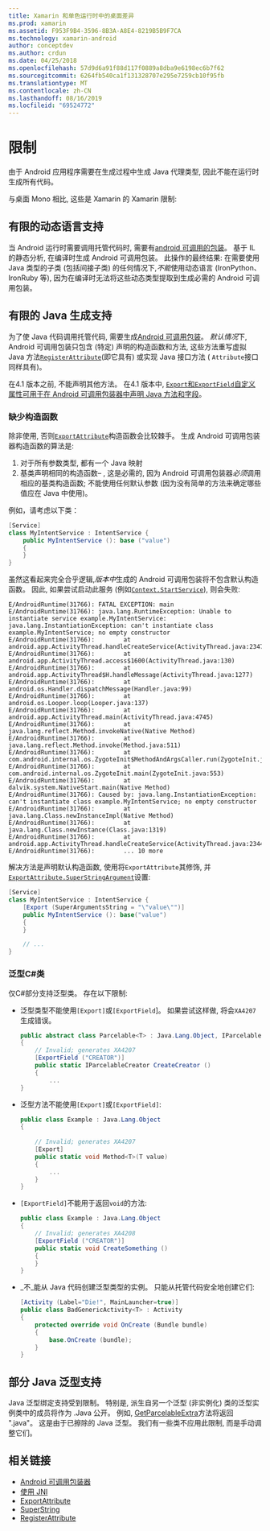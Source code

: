 ```yaml
---
title: Xamarin 和单色运行时中的桌面差异
ms.prod: xamarin
ms.assetid: F953F9B4-3596-8B3A-A8E4-8219B5B9F7CA
ms.technology: xamarin-android
author: conceptdev
ms.author: crdun
ms.date: 04/25/2018
ms.openlocfilehash: 57d9d6a91f88d117f0889a8dba9e6198ec6b7f62
ms.sourcegitcommit: 6264fb540ca1f131328707e295e7259cb10f95fb
ms.translationtype: MT
ms.contentlocale: zh-CN
ms.lasthandoff: 08/16/2019
ms.locfileid: "69524772"
---
```

# <a name="limitations"></a>限制

由于 Android 应用程序需要在生成过程中生成 Java 代理类型, 因此不能在运行时生成所有代码。

与桌面 Mono 相比, 这些是 Xamarin 的 Xamarin 限制:

## <a name="limited-dynamic-language-support"></a>有限的动态语言支持

 当 Android 运行时需要调用托管代码时, 需要有[android 可调用的包装](~/android/platform/java-integration/android-callable-wrappers.md)。 基于 IL 的静态分析, 在编译时生成 Android 可调用包装。 此操作的最终结果: 在需要使用 Java 类型的子类 (包括间接子类) 的任何情况下,*不能*使用动态语言 (IronPython、IronRuby 等), 因为在编译时无法将这些动态类型提取到生成必需的 Android 可调用包装。

## <a name="limited-java-generation-support"></a>有限的 Java 生成支持

为了使 Java 代码调用托管代码, 需要生成[Android 可调用包装](~/android/platform/java-integration/android-callable-wrappers.md)。 *默认情况*下, Android 可调用包装只包含 (特定) 声明的构造函数和方法, 这些方法重写虚拟 Java 方法[`RegisterAttribute`](xref:Android.Runtime.RegisterAttribute)(即它具有) 或实现 Java 接口方法 ( `Attribute`接口同样具有)。
  
在4.1 版本之前, 不能声明其他方法。 在4.1 版本中, [ `Export`和`ExportField`自定义属性可用于在 Android 可调用包装器中声明 Java 方法和字段](~/android/platform/java-integration/working-with-jni.md)。

### <a name="missing-constructors"></a>缺少构造函数

除非使用, 否则[`ExportAttribute`](xref:Java.Interop.ExportAttribute)构造函数会比较棘手。 生成 Android 可调用包装器构造函数的算法是:

1. 对于所有参数类型, 都有一个 Java 映射
2. 基类声明相同的构造函数&ndash; , 这是必需的, 因为 Android 可调用包装器*必须*调用相应的基类构造函数; 不能使用任何默认参数 (因为没有简单的方法来确定哪些值应在 Java 中使用)。

例如，请考虑以下类：

```csharp
[Service]
class MyIntentService : IntentService {
    public MyIntentService (): base ("value")
    {
    }
}
```

虽然这看起来完全合乎逻辑,*版本中*生成的 Android 可调用包装将不包含默认构造函数。 因此, 如果尝试启动此服务 (例如[`Context.StartService`](xref:Android.Content.Context.StartService*)), 则会失败:

```shell
E/AndroidRuntime(31766): FATAL EXCEPTION: main
E/AndroidRuntime(31766): java.lang.RuntimeException: Unable to instantiate service example.MyIntentService: java.lang.InstantiationException: can't instantiate class example.MyIntentService; no empty constructor
E/AndroidRuntime(31766):        at android.app.ActivityThread.handleCreateService(ActivityThread.java:2347)
E/AndroidRuntime(31766):        at android.app.ActivityThread.access$1600(ActivityThread.java:130)
E/AndroidRuntime(31766):        at android.app.ActivityThread$H.handleMessage(ActivityThread.java:1277)
E/AndroidRuntime(31766):        at android.os.Handler.dispatchMessage(Handler.java:99)
E/AndroidRuntime(31766):        at android.os.Looper.loop(Looper.java:137)
E/AndroidRuntime(31766):        at android.app.ActivityThread.main(ActivityThread.java:4745)
E/AndroidRuntime(31766):        at java.lang.reflect.Method.invokeNative(Native Method)
E/AndroidRuntime(31766):        at java.lang.reflect.Method.invoke(Method.java:511)
E/AndroidRuntime(31766):        at com.android.internal.os.ZygoteInit$MethodAndArgsCaller.run(ZygoteInit.java:786)
E/AndroidRuntime(31766):        at com.android.internal.os.ZygoteInit.main(ZygoteInit.java:553)
E/AndroidRuntime(31766):        at dalvik.system.NativeStart.main(Native Method)
E/AndroidRuntime(31766): Caused by: java.lang.InstantiationException: can't instantiate class example.MyIntentService; no empty constructor
E/AndroidRuntime(31766):        at java.lang.Class.newInstanceImpl(Native Method)
E/AndroidRuntime(31766):        at java.lang.Class.newInstance(Class.java:1319)
E/AndroidRuntime(31766):        at android.app.ActivityThread.handleCreateService(ActivityThread.java:2344)
E/AndroidRuntime(31766):        ... 10 more
```

解决方法是声明默认构造函数, 使用将`ExportAttribute`其修饰, 并[`ExportAttribute.SuperStringArgument`](xref:Java.Interop.ExportAttribute.SuperArgumentsString)设置: 

```csharp
[Service]
class MyIntentService : IntentService {
    [Export (SuperArgumentsString = "\"value\"")]
    public MyIntentService (): base("value")
    {
    }

    // ...
}
```


### <a name="generic-c-classes"></a>泛型C#类

仅C#部分支持泛型类。 存在以下限制:


- 泛型类型不能使用`[Export]`或`[ExportField`]。 如果尝试这样做, 将会`XA4207`生成错误。

    ```csharp
    public abstract class Parcelable<T> : Java.Lang.Object, IParcelable
    {
        // Invalid; generates XA4207
        [ExportField ("CREATOR")]
        public static IParcelableCreator CreateCreator ()
        {
            ...
    }
    ```

- 泛型方法不能使用`[Export]`或`[ExportField]`:

    ```csharp
    public class Example : Java.Lang.Object
    {
        
        // Invalid; generates XA4207
        [Export]
        public static void Method<T>(T value)
        {
            ...
        }
    }
    ```

- `[ExportField]`不能用于返回`void`的方法:

    ```csharp
    public class Example : Java.Lang.Object
    {
        // Invalid; generates XA4208
        [ExportField ("CREATOR")]
        public static void CreateSomething ()
        {
        }
    }
    ```

- _不_能从 Java 代码创建泛型类型的实例。
    只能从托管代码安全地创建它们:

    ```csharp
    [Activity (Label="Die!", MainLauncher=true)]
    public class BadGenericActivity<T> : Activity
    {
        protected override void OnCreate (Bundle bundle)
        {
            base.OnCreate (bundle);
        }
    }
    ```

## <a name="partial-java-generics-support"></a>部分 Java 泛型支持

Java 泛型绑定支持受到限制。 特别是, 派生自另一个泛型 (非实例化) 类的泛型实例类中的成员将作为 .Java 公开。 例如, [GetParcelableExtra](xref:Android.Content.Intent.GetParcelableExtra*)方法将返回 ".java"。 这是由于已擦除的 Java 泛型。
我们有一些类不应用此限制, 而是手动调整它们。

## <a name="related-links"></a>相关链接

- [Android 可调用包装器](~/android/platform/java-integration/android-callable-wrappers.md)
- [使用 JNI](~/android/platform/java-integration/working-with-jni.md)
- [ExportAttribute](xref:Java.Interop.ExportAttribute)
- [SuperString](xref:Java.Interop.ExportAttribute.SuperArgumentsString)
- [RegisterAttribute](xref:Android.Runtime.RegisterAttribute)
